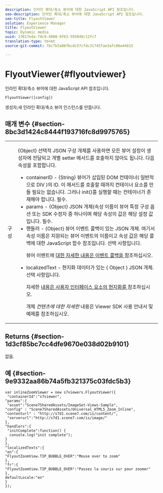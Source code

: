 ```yaml
---
description: 인라인 확대/축소 뷰어에 대한 JavaScript API 참조입니다.
seo-description: 인라인 확대/축소 뷰어에 대한 JavaScript API 참조입니다.
seo-title: FlyoutViewer
solution: Experience Manager
title: FlyoutViewer
topic: Dynamic media
uuid: 23617eda-f4c9-4908-9f63-593849c12fc7
translation-type: tm+mt
source-git-commit: 7bc7b3a86fbcdc57cfdc31745fae3afc06e44b15

---
```



# FlyoutViewer{#flyoutviewer}

인라인 확대/축소 뷰어에 대한 JavaScript API 참조입니다.

`FlyoutViewer([config])`

생성자;새 인라인 확대/축소 뷰어 인스턴스를 만듭니다.

## 매개 변수 {#section-8bc3d1424c8444f193716fc8d9975765}

<table id="table_896DFF34A68A403DB93A6D597461A573"> 
 <tbody> 
  <tr> 
   <td colname="col1"> <p> <span class="codeph"> <span class="varname"> 구성 </span></span> </p> </td> 
   <td colname="col2"> <p> <span class="codeph"> {Object} </span> 선택적 JSON 구성 개체를 사용하면 모든 뷰어 설정이 생성자에 전달되고 개별 setter 메서드를 호출하지 않아도 됩니다. 다음 속성을 포함합니다. </p> <p> 
     <ul id="ul_266C711E8E75471E90C15F39A96A142F"> 
      <li id="li_71857BBD652243A094E936C2C8EA9702"> <span class="codeph"> containerID </span> - <span class="codeph"> {String} </span> 뷰어가 삽입된 DOM 컨테이너( <span class="codeph"> 일반적으로 DIV </span>)의 ID. 이 메서드를 호출할 때까지 컨테이너 요소를 만들 필요는 없습니다. 그러나 <span class="codeph"> init()를 </span> 실행할 때는 컨테이너가 존재해야 합니다. 필수. </li> 
      <li id="li_3D28979F04274AC9B507B33D4275FC3A"> <span class="codeph"> params </span> - <span class="codeph"> {Object} </span> JSON 개체(속성 이름이 뷰어 특정 구성 옵션 또는 SDK 수정자 중 하나이며 해당 속성의 값은 해당 설정 값입니다. 필수. </li> 
      <li id="li_A40AC2167575415FB3383D070E27B9AB"> <span class="codeph"> 핸들러 </span> - <span class="codeph"> {Object} </span> 뷰어 이벤트 콜백이 있는 JSON 개체. 여기서 속성 이름은 지원되는 뷰어 이벤트의 이름이고 속성 값은 해당 콜백에 대한 JavaScript 함수 참조입니다. 선택 사항입니다. <p>뷰어 이벤트에 <a href="../../../c-html5-s7-aem-asset-viewers/c-html5-flyout-viewer-20-about/c-html5-flyout-viewer-20-event-callbacks.md#concept-53eb01d28189437790268da4929f2a10" format="dita" scope="local"> 대한 자세한 내용은 이벤트 콜백을 </a> 참조하십시오. </p> </li> 
      <li id="li_218F9597A60249AEBA43A9E86EAFF8BA"> <p> <span class="codeph"> localizedText </span> - 현지화 데이터가 있는 { <span class="codeph"> Object </span>} JSON 개체. 선택 사항입니다. </p> <p>자세한 <a href="../../../c-html5-s7-aem-asset-viewers/c-html5-inlinezoom-viewer-about/c-html5-inlinezoom-viewer-localization.md#concept-6c8e58c611934e93ae3f211f46e15c27" format="dita" scope="local"> 내용은 사용자 인터페이스 요소의 현지화를 </a> 참조하십시오. </p> <p>개체 <i>컨텐츠에 대한 자세한</i> 내용은 Viewer SDK 사용 안내서 및 예제를 참조하십시오. </p> </li> 
     </ul> </p> </td> 
  </tr> 
 </tbody> 
</table>

## Returns {#section-1d3cf85bc7cc4dfe9670e038d02b9101}

없음.

## 예 {#section-9e9332aa86b74a5fb321375c03fdc5b3}

```
var inlineZoomViewer = new s7viewers.FlyoutViewer({ 
 "containerId":"s7viewer", 
"params":{ 
 "asset":"Scene7SharedAssets/ImageSet-Views-Sample", 
"config" : "Scene7SharedAssets/Universal_HTML5_Zoom_Inline", 
"contenturl" : "http://s7d1.scene7.com/is/content/", 
 "serverurl":"http://s7d1.scene7.com/is/image/" 
}, 
"handlers":{ 
 "initComplete":function() { 
  console.log("init complete"); 
} 
}, 
"localizedTexts":{ 
"en":{ 
"FlyoutZoomView.TIP_BUBBLE_OVER":"Mouse over to zoom" 
}, 
"fr":{ 
"FlyoutZoomView.TIP_BUBBLE_OVER":"Passez la souris sur pour zoomer" 
}, 
defaultLocale:"en" 
} 
});
```

